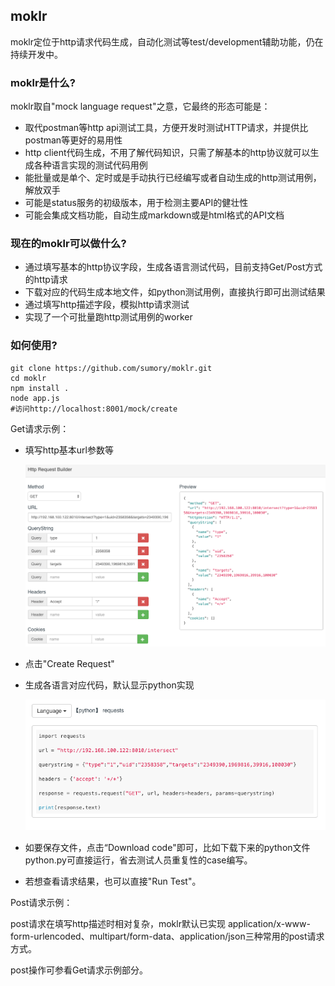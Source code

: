 ## moklr

moklr定位于http请求代码生成，自动化测试等test/development辅助功能，仍在持续开发中。



### moklr是什么?

moklr取自"mock language request"之意，它最终的形态可能是：

- 取代postman等http api测试工具，方便开发时测试HTTP请求，并提供比postman等更好的易用性
- http client代码生成，不用了解代码知识，只需了解基本的http协议就可以生成各种语言实现的测试代码用例
- 能批量或是单个、定时或是手动执行已经编写或者自动生成的http测试用例，解放双手
- 可能是status服务的初级版本，用于检测主要API的健壮性
- 可能会集成文档功能，自动生成markdown或是html格式的API文档


### 现在的moklr可以做什么?

- 通过填写基本的http协议字段，生成各语言测试代码，目前支持Get/Post方式的http请求
- 下载对应的代码生成本地文件，如python测试用例，直接执行即可出测试结果
- 通过填写http描述字段，模拟http请求测试
- 实现了一个可批量跑http测试用例的worker


### 如何使用?

```
git clone https://github.com/sumory/moklr.git
cd moklr
npm install .
node app.js
#访问http://localhost:8001/mock/create
```

Get请求示例：

- 填写http基本url参数等

	![](assets/http-get-detail.png)

- 点击"Create Request"
- 生成各语言对应代码，默认显示python实现

	![](assets/codes.png)

- 如要保存文件，点击“Download code"即可，比如下载下来的python文件python.py可直接运行，省去测试人员重复性的case编写。
- 若想查看请求结果，也可以直接"Run Test"。


Post请求示例：

post请求在填写http描述时相对复杂，moklr默认已实现
application/x-www-form-urlencoded、multipart/form-data、application/json三种常用的post请求方式。

post操作可参看Get请求示例部分。


